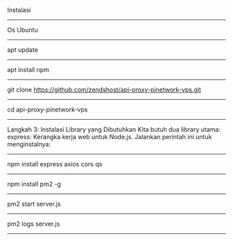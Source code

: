 Instalasi
______________________________________________
Os Ubuntu
______________________________________________
apt update
______________________________________________
apt install npm
______________________________________________
git clone https://github.com/zendshost/api-proxy-pinetwork-vps.git
______________________________________________
cd api-proxy-pinetwork-vps
______________________________________________
Langkah 3: Instalasi Library yang Dibutuhkan
Kita butuh dua library utama:
express: Kerangka kerja web untuk Node.js.
Jalankan perintah ini untuk menginstalnya:
______________________________________________
npm install express axios cors qs
______________________________________________
npm install pm2 -g
______________________________________________
pm2 start server.js
______________________________________________
pm2 logs server.js
______________________________________________
